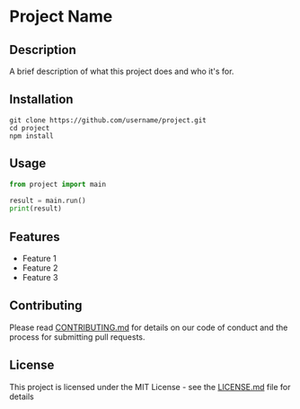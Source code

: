 # Project Name

## Description
A brief description of what this project does and who it's for.

## Installation
```
git clone https://github.com/username/project.git
cd project
npm install
```

## Usage
```python
from project import main

result = main.run()
print(result)
```

## Features
- Feature 1
- Feature 2
- Feature 3

## Contributing
Please read [CONTRIBUTING.md](CONTRIBUTING.md) for details on our code of conduct and the process for submitting pull requests.

## License
This project is licensed under the MIT License - see the [LICENSE.md](LICENSE.md) file for details